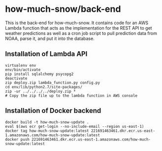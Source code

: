 how-much-snow/back-end
===

This is the back-end for how-much-snow. It contains code for an AWS Lambda
function that acts as the implementation for the REST API to get weather 
predictions as well as a cron job script to pull prediction data from NOAA,
parse it, and put it into the database.

Installation of Lambda API
---

    virtualenv env
    env/bin/activate
    pip install sqlalchemy psycopg2
    deactivate
    zip deploy.zip lambda_function.py config.py
    cd env/lib/python2.7/site-packages/
    zip -ur ../../../../deploy.zip *
    # Copy the zip file up to the lambda function in AWS console

Installation of Docker backend
---

    docker build -t how-much-snow-update .
    eval $(aws ecr get-login --no-include-email --region us-east-1)
    docker tag how-much-snow-update:latest 221691463461.dkr.ecr.us-east-1.amazonaws.com/how-much-snow-update:latest
    docker push 221691463461.dkr.ecr.us-east-1.amazonaws.com/how-much-snow-update:latest


